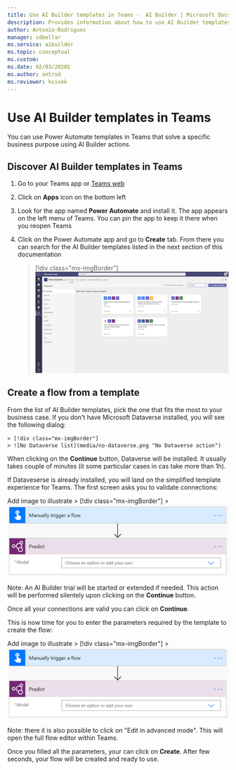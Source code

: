```yaml
---
title: Use AI Builder templates in Teams -  AI Builder | Microsoft Docs
description: Provides information about how to use AI Builder templates in Teams
author: Antonio-Rodrigues
manager: cdbellar
ms.service: aibuilder
ms.topic: conceptual
ms.custom: 
ms.date: 02/03/20201
ms.author: antrod
ms.reviewer: kvivek
---
```


# Use AI Builder templates in Teams


You can use Power Automate templates in Teams that solve a specific business purpose using AI Builder actions.

## Discover AI Builder templates in Teams

1. Go to your Teams app or [Teams web](https://teams.microsoft.com)
1. Click on **Apps** icon on the bottom left
1. Look for the app named **Power Automate** and install it. The app appears on the left menu of Teams. You can pin the app to keep it there when you reopen Teams
1. Click on the Power Automate app and go to **Create** tab. From there you can search for the AI Builder templates listed in the next section of this documentation
    
    > [!div class="mx-imgBorder"]
    > ![Templates list](media/templates-list.png "Templates list")

## Create a flow from a template
From the list of AI Builder templates, pick the one that fits the most to your business case. If you don't have Microsoft Dataverse installed, you will see the following dialog:

 
    > [!div class="mx-imgBorder"]
    > ![No Dataverse list](media/no-dataverse.png "No Dataverse action")


When clicking on the **Continue** button, Dataverse will be installed. It usually takes couple of minutes (it some particular cases in cas take more than 1h).

If Dataveserse is already installed, you will land on the simplified template experience for Teams. The first screen asks you to validate connections:

 Add image to illustrate
    > [!div class="mx-imgBorder"]
    > ![Predict action](media/predict-action.png "Predict action")

Note: An AI Builder trial will be started or extended if needed. This action will be performed silentely upon clicking on the **Continue** button.

Once all your connections are valid you can click on **Continue**.

This is now time for you to enter the parameters required by the template to create the flow:

 Add image to illustrate
    > [!div class="mx-imgBorder"]
    > ![Predict action](media/predict-action.png "Predict action")

Note: there it is also possible to click on "Edit in advanced mode". This will open the full flow editor within Teams. 

Once you filled all the parameters, your can click on **Create**. After few seconds, your flow will be created and ready to use.








